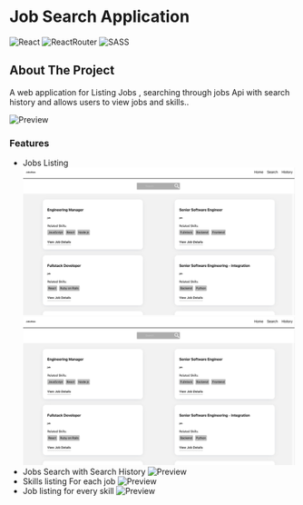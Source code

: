 # Job Search Application

<div id="top"></div>

![React](https://img.shields.io/badge/React-20232A?style=for-the-badge&logo=react&logoColor=61DAFB)
![ReactRouter](https://img.shields.io/badge/React_Router-CA4245?style=for-the-badge&logo=react-router&logoColor=white)
![SASS](https://img.shields.io/badge/Sass-CC6699?style=for-the-badge&logo=sass&logoColor=white)

## About The Project

A web application for Listing Jobs , searching through jobs Api with search history and allows users to view jobs and skills..

![Preview](./src/data/preview/1.png)

### Features

- Jobs Listing
  ![Preview](./src/assets/data/Home.jpeg)
  ![Preview](./src/assets/data/Home.jpeg)
-  Jobs Search with Search History
  ![Preview](./srcassets/data/Home.jpeg)
- Skills listing For each job 
  ![Preview](./srcassets/data/skilldetails.jpeg)
- Job listing for every skill
  ![Preview](./srcassets/data/jobdetails.jpeg)
